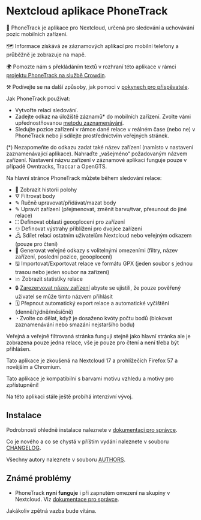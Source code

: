 # Nextcloud aplikace PhoneTrack

📱 PhoneTrack je aplikace pro Nextcloud, určená pro sledování a uchovávání pozic mobilních zařízení.

🗺 Informace získává ze záznamových aplikací pro mobilní telefony a průběžně je zobrazuje na mapě.

🌍 Pomozte nám s překládáním textů v rozhraní této aplikace v rámci [projektu PhoneTrack na službě Crowdin](https://crowdin.com/project/phonetrack).

⚒ Podívejte se na další způsoby, jak pomoci v [pokynech pro přispěvatele](https://gitlab.com/eneiluj/phonetrack-oc/blob/master/CONTRIBUTING.md).

Jak PhoneTrack používat:

* Vytvořte relaci sledování.
* Zadejte odkaz na úložiště záznamů\* do mobilních zařízení. Zvolte vámi upřednostňovanou [metodu zaznamenávání](https://gitlab.com/eneiluj/phonetrack-oc/wikis/userdoc#logging-methods).
* Sledujte pozice zařízení v rámce dané relace v reálném čase (nebo ne) v PhoneTrack nebo ji sdílejte prostřednictvím veřejných stránek.

(\*) Nezapomeňte do odkazu zadat také název zařízení (namísto v nastavení zaznamenávající aplikace). Nahraďte „vašejméno“ požadovaným názvem zařízení. Nastavení názvu zařízení v záznamové aplikaci funguje pouze v případě Owntracks, Traccar a OpenGTS.

Na hlavní stránce PhoneTrack můžete během sledování relace:

* 📍 Zobrazit historii polohy
* ⛛ Filtrovat body
* ✎ Ručně upravovat/přidávat/mazat body
* ✎ Upravit zařízení (přejmenovat, změnit barvu/tvar, přesunout do jiné relace)
* ⛶ Definovat oblasti geooplocení pro zařízení
* ⚇ Definovat výstrahy přiblížení pro dvojice zařízení
* 🖧 Sdílet relaci ostatním uživatelům Nextcloud nebo veřejným odkazem (pouze pro čtení)
* 🔗 Generovat veřejné odkazy s volitelnými omezeními (filtry, název zařízení, poslední pozice, geooplocení)
* 🖫 Importovat/Exportovat relace ve formátu GPX (jeden soubor s jednou trasou nebo jeden soubor na zařízení)
* 🗠 Zobrazit statistiky relace
* 🔒 [Zarezervovat název zařízení](https://gitlab.com/eneiluj/phonetrack-oc/wikis/userdoc#device-name-reservation) abyste se ujistili, že pouze pověřený uživatel se může tímto názvem přihlásit
* 🗓 Přepnout automatický export relace a automatické vyčištění (denně/týdně/měsíčně)
* ◔ Zvolte co dělat, když je dosaženo kvóty počtu bodů (blokovat zaznamenávání nebo smazání nejstaršího bodu)

Veřejná a veřejně filtrovaná stránka fungují stejně jako hlavní stránka ale je zobrazena pouze jedna relace, vše je pouze pro čtení a není třeba být přihlášen.

Tato aplikace je zkoušená na Nextcloud 17 a prohlížečích Firefox 57 a novějším a Chromium.

Tato aplikace je kompatibilní s barvami motivu vzhledu a motivy pro zpřístupnění!

Na této aplikaci stále ještě probíhá intenzivní vývoj.

## Instalace

Podrobnosti ohledně instalace naleznete v [dokumentaci pro správce](https://gitlab.com/eneiluj/phonetrack-oc/wikis/admindoc).

Co je nového a co se chystá v příštím vydání naleznete v souboru [CHANGELOG](https://gitlab.com/eneiluj/phonetrack-oc/blob/master/CHANGELOG.md#change-log).

Všechny autory naleznete v souboru [AUTHORS](https://gitlab.com/eneiluj/phonetrack-oc/blob/master/AUTHORS.md#authors).

## Známé problémy

* PhoneTrack **nyní funguje** i při zapnutém omezení na skupiny v Nextcloud. Viz [dokumentace pro správce](https://gitlab.com/eneiluj/phonetrack-oc/wikis/admindoc#issue-with-phonetrack-restricted-to-some-groups-in-nextcloud).

Jakákoliv zpětná vazba bude vítána.